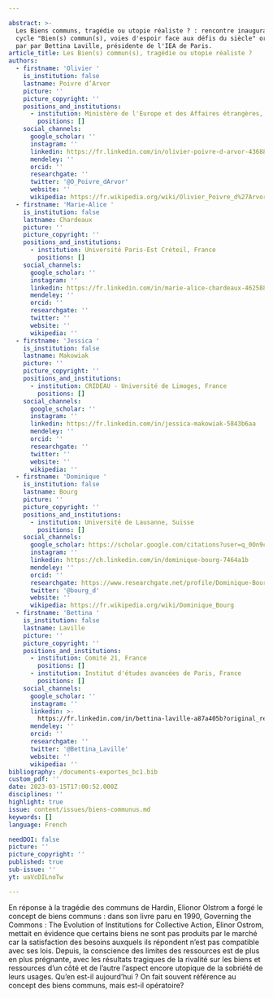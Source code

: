 ```yaml
---

abstract: >-
  Les Biens communs, tragédie ou utopie réaliste ? : rencontre inaugurale du
  cycle "Bien(s) commun(s), voies d'espoir face aux défis du siècle" organisé
  par par Bettina Laville, présidente de l'IEA de Paris.
article_title: Les Bien(s) commun(s), tragédie ou utopie réaliste ?
authors:
  - firstname: 'Olivier '
    is_institution: false
    lastname: Poivre d’Arvor
    picture: ''
    picture_copyright: ''
    positions_and_institutions:
      - institution: Ministère de l'Europe et des Affaires étrangères, France
        positions: []
    social_channels:
      google_scholar: ''
      instagram: ''
      linkedin: https://fr.linkedin.com/in/olivier-poivre-d-arvor-436880201
      mendeley: ''
      orcid: ''
      researchgate: ''
      twitter: '@O_Poivre_dArvor'
      website: ''
      wikipedia: https://fr.wikipedia.org/wiki/Olivier_Poivre_d%27Arvor
  - firstname: 'Marie-Alice '
    is_institution: false
    lastname: Chardeaux
    picture: ''
    picture_copyright: ''
    positions_and_institutions:
      - institution: Université Paris-Est Créteil, France
        positions: []
    social_channels:
      google_scholar: ''
      instagram: ''
      linkedin: https://fr.linkedin.com/in/marie-alice-chardeaux-46258899
      mendeley: ''
      orcid: ''
      researchgate: ''
      twitter: ''
      website: ''
      wikipedia: ''
  - firstname: 'Jessica '
    is_institution: false
    lastname: Makowiak
    picture: ''
    picture_copyright: ''
    positions_and_institutions:
      - institution: CRIDEAU - Université de Limoges, France
        positions: []
    social_channels:
      google_scholar: ''
      instagram: ''
      linkedin: https://fr.linkedin.com/in/jessica-makowiak-5843b6aa
      mendeley: ''
      orcid: ''
      researchgate: ''
      twitter: ''
      website: ''
      wikipedia: ''
  - firstname: 'Dominique '
    is_institution: false
    lastname: Bourg
    picture: ''
    picture_copyright: ''
    positions_and_institutions:
      - institution: Université de Lausanne, Suisse
        positions: []
    social_channels:
      google_scholar: https://scholar.google.com/citations?user=q_0On9cAAAAJ&hl=fr
      instagram: ''
      linkedin: https://ch.linkedin.com/in/dominique-bourg-7464a1b
      mendeley: ''
      orcid: ''
      researchgate: https://www.researchgate.net/profile/Dominique-Bourg
      twitter: '@bourg_d'
      website: ''
      wikipedia: https://fr.wikipedia.org/wiki/Dominique_Bourg
  - firstname: 'Bettina '
    is_institution: false
    lastname: Laville
    picture: ''
    picture_copyright: ''
    positions_and_institutions:
      - institution: Comité 21, France
        positions: []
      - institution: Institut d'études avancées de Paris, France
        positions: []
    social_channels:
      google_scholar: ''
      instagram: ''
      linkedin: >-
        https://fr.linkedin.com/in/bettina-laville-a87a405b?original_referer=https%3A%2F%2Fwww.google.com%2F
      mendeley: ''
      orcid: ''
      researchgate: ''
      twitter: '@Bettina_Laville'
      website: ''
      wikipedia: ''
bibliography: /documents-exportes_bc1.bib
custom_pdf: ''
date: 2023-03-15T17:00:52.000Z
disciplines: ''
highlight: true
issue: content/issues/biens-communus.md
keywords: []
language: French

needDOI: false
picture: ''
picture_copyright: ''
published: true
sub-issue: ''
yt: uaVcDILnoTw

---
```







En réponse à la tragédie des communs de Hardin, Elionor Olstrom a forgé le concept de biens communs : dans son livre paru en 1990, Governing the Commons : The Evolution of Institutions for Collective Action, Elinor Ostrom, mettait en évidence que certains biens ne sont pas produits par le marché car la satisfaction des besoins auxquels ils répondent n’est pas compatible avec ses lois. Depuis, la conscience des limites des ressources est de plus en plus prégnante, avec les résultats tragiques de la rivalité sur les biens et ressources d’un côté et de l’autre l’aspect encore utopique de la sobriété de leurs usages. Qu’en est-il aujourd’hui ? On fait souvent référence au concept des biens communs, mais est-il opératoire?

<Youtube yt="uaVcDILnoTw" caption ="Les Biens communs, tragédie ou utopie réaliste ?"></Youtube>